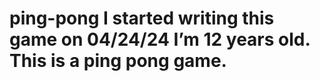 # ping-pong     I started writing this game on 04/24/24 I’m 12 years old. This is a ping pong game.
